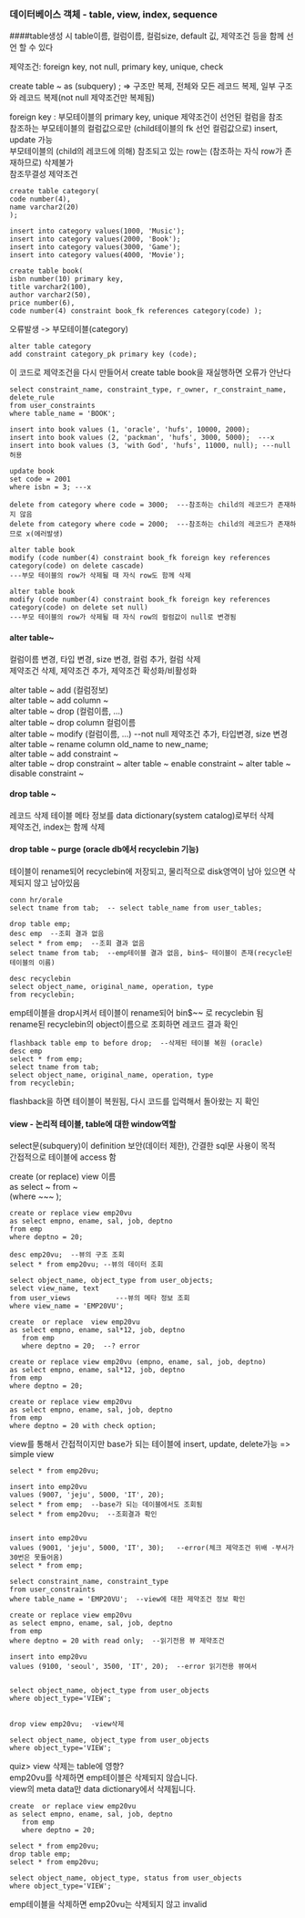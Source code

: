 ### 데이터베이스 객체 - table, view, index, sequence  

####table생성 시 table이름, 컬럼이름, 컬럼size, default 깂, 제약조건 등을 함께 선언 할 수 있다   

제약조건: foreign key, not null, primary key, unique, check  

create table ~ as (subquery) ; => 구조만 복제, 전체와 모든 레코드 복제, 일부 구조와 레코드 복제(not null 제약조건만 복제됨)   

foreign key : 부모테이블의 primary key, unique 제약조건이 선언된 컬럼을 참조   
참조하는 부모테이블의 컬럼값으로만 (child테이블의 fk 선언 컬럼값으로) insert, update 가능   
부모테이블의 (child의 레코드에 의해) 참조되고 있는 row는 (참조하는  자식 row가 존재하므로) 삭제불가   
참조무결성 제약조건

```
create table category(
code number(4),
name varchar2(20)
);

insert into category values(1000, 'Music');
insert into category values(2000, 'Book');
insert into category values(3000, 'Game');
insert into category values(4000, 'Movie');
```

```
create table book(
isbn number(10) primary key,
title varchar2(100),
author varchar2(50),
price number(6),
code number(4) constraint book_fk references category(code) );
```
오류발생 -> 부모테이블(category)

```
alter table category
add constraint category_pk primary key (code);
```
이 코드로 제약조건을 다시 만들어서 create table book을 재실행하면 오류가 안난다
```
select constraint_name, constraint_type, r_owner, r_constraint_name, delete_rule
from user_constraints
where table_name = 'BOOK';
```

```
insert into book values (1, 'oracle', 'hufs', 10000, 2000);
insert into book values (2, 'packman', 'hufs', 3000, 5000);  ---x
insert into book values (3, 'with God', 'hufs', 11000, null); ---null허용

update book
set code = 2001
where isbn = 3; ---x

delete from category where code = 3000;  ---참조하는 child의 레코드가 존재하지 않음
delete from category where code = 2000;  ---참조하는 child의 레코드가 존재하므로 x(에러발생)
```

```
alter table book
modify (code number(4) constraint book_fk foreign key references category(code) on delete cascade)
---부모 테이블의 row가 삭제될 때 자식 row도 함께 삭제
```


```
alter table book
modify (code number(4) constraint book_fk foreign key references category(code) on delete set null)
---부모 테이블의 row가 삭제될 때 자식 row의 컬럼값이 null로 변경됨
```


#### alter table~
컬럼이름 변경, 타입 변경, size 변경, 컬럼 추가, 컬럼 삭제  
제약조건 삭제, 제약조건 추가, 제약조건 확성화/비활성화

alter table ~ add (컬럼정보)  
alter table ~ add column ~  
alter table ~ drop (컬럼이름, ...)  
alter table ~ drop column 컬럼이름  
alter table ~ modify (컬럼이름, ...)  --not null 제약조건 추가, 타입변경, size 변경  
alter table ~ rename column old_name to new_name;  
alter table ~ add constraint ~  
alter table ~ drop constraint ~
alter table ~ enable constraint ~
alter table ~ disable constraint ~


#### drop table ~
레코드 삭제
테이블 메타 정보를 data dictionary(system catalog)로부터 삭제  
제약조건, index는 함께 삭제


#### drop table ~ purge (oracle db에서 recyclebin 기능)
테이블이 rename되어 recyclebin에 저장되고, 물리적으로 disk영역이 남아 있으면 삭제되지 않고 남아있음  

```
conn hr/orale
select tname from tab;  -- select table_name from user_tables;

drop table emp;
desc emp  --조회 결과 없음
select * from emp;  --조회 결과 없음
select tname from tab;  --emp테이블 결과 없음, bin$~ 테이블이 존재(recycle된 테이블의 이름)
```

```
desc recyclebin
select object_name, original_name, operation, type
from recyclebin;
```
emp테이블을 drop시켜서 테이블이 rename되어 bin$~~ 로 recyclebin 됨  
rename된 recyclebin의 object이름으로 조회하면 레코드 결과  확인  


```
flashback table emp to before drop;  --삭제된 테이블 복원 (oracle)
desc emp  
select * from emp;  
select tname from tab;
select object_name, original_name, operation, type
from recyclebin;
```
 flashback을 하면 테이블이 복원됨, 다시 코드를 입력해서 돌아왔는 지 확인

#### view - 논리적 테이블, table에 대한 window역할
select문(subquery)이 definition 보안(데이터 제한), 간결한 sql문 사용이 목적   
간접적으로 테이블에 access 함   



create (or replace) view 이름  
as select ~
from ~  
(where ~~~  );  

```
create or replace view emp20vu
as select empno, ename, sal, job, deptno
from emp
where deptno = 20;

desc emp20vu;  --뷰의 구조 조회
select * from emp20vu; --뷰의 데이터 조회

select object_name, object_type from user_objects;
select view_name, text
from user_views           ---뷰의 메타 정보 조회
where view_name = 'EMP20VU';

create  or replace  view emp20vu 
as select empno, ename, sal*12, job, deptno
   from emp
   where deptno = 20;  --? error

create or replace view emp20vu (empno, ename, sal, job, deptno)
as select empno, ename, sal*12, job, deptno
from emp
where deptno = 20;

create or replace view emp20vu
as select empno, ename, sal, job, deptno
from emp
where deptno = 20 with check option;
```
view를 통해서 간접적이지만 base가 되는 테이블에 insert, update, delete가능 => simple view

```
select * from emp20vu;

insert into emp20vu
values (9007, 'jeju', 5000, 'IT', 20);
select * from emp;  --base가 되는 데이블에서도 조회됨
select * from emp20vu;  --조회결과 확인


insert into emp20vu
values (9001, 'jeju', 5000, 'IT', 30);   --error(체크 제약조건 위배 -부서가 30번은 못들어옴)
select * from emp;

select constraint_name, constraint_type
from user_constraints
where table_name = 'EMP20VU';  --view에 대한 제약조건 정보 확인

create or replace view emp20vu
as select empno, ename, sal, job, deptno
from emp
where deptno = 20 with read only;  --읽기전용 뷰 제약조건

insert into emp20vu
values (9100, 'seoul', 3500, 'IT', 20);  --error 읽기전용 뷰여서


select object_name, object_type from user_objects
where object_type='VIEW';


drop view emp20vu;  -view삭제

select object_name, object_type from user_objects
where object_type='VIEW';   

```
quiz> view 삭제는 table에 영향?  
emp20vu를 삭제하면 emp테이블은 삭제되지 않습니다.  
view의 meta data만 data dictionary에서 삭제됩니다.   

```
create  or replace view emp20vu 
as select empno, ename, sal, job, deptno
   from emp
   where deptno = 20;

select * from emp20vu;
drop table emp;
select * from emp20vu;

select object_name, object_type, status from user_objects
where object_type='VIEW';
```

emp테이블을 삭제하면 emp20vu는 삭제되지 않고 invalid





